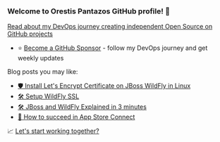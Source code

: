 ### Welcome to Orestis Pantazos GitHub profile! 👋

<!--
**orestispantazos/orestispantazos** is a ✨ _special_ ✨ repository because its `README.md` (this file) appears on your GitHub profile.

Here are some ideas to get you started:

- 🔭 I’m currently working on ...
- 🌱 I’m currently learning ...
- 👯 I’m looking to collaborate on ...
- 🤔 I’m looking for help with ...
- 💬 Ask me about ...
- 📫 How to reach me: ...
- 😄 Pronouns: ...
- ⚡ Fun fact: ...
-->

[Read about my DevOps journey creating independent Open Source on GitHub projects](https://github.com/opendevopsteam)

* ⭐️ [Become a GitHub Sponsor](https://github.com/sponsors/orestispantazos) - follow my DevOps journey and get weekly updates

Blog posts you may like:

* [🛡 Install Let's Encrypt Certificate on JBoss WildFly in Linux](https://opendevops.dev/install-lets-encrypt-certificate-on-jboss-wildfly-in-linux/)
* [🛠 Setup WildFly SSL](https://opendevops.dev/setup-wildfly-ssl/)
* [🛠️ JBoss and WildFly Explained in 3 minutes](https://opendevops.dev/jboss-and-wildfly-explained-in-3-minutes/)
* [📱 How to succeed in App Store Connect](https://opendevops.dev/how-to-succeed-in-app-store-connect/)

📈 [Let's start working together?](https://opendevops.dev/)
